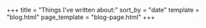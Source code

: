 +++
title = "Things I've written about:"
sort_by = "date"
template = "blog.html"
page_template = "blog-page.html"
+++
